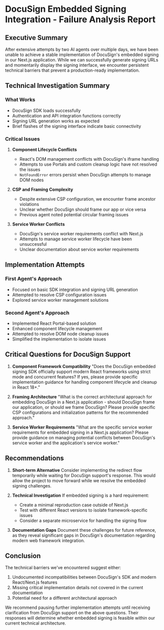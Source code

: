 # DocuSign Embedded Signing Integration - Failure Analysis Report

## Executive Summary
After extensive attempts by two AI agents over multiple days, we have been unable to achieve a stable implementation of DocuSign's embedded signing in our Next.js application. While we can successfully generate signing URLs and momentarily display the signing interface, we encounter persistent technical barriers that prevent a production-ready implementation.

## Technical Investigation Summary

### What Works
- DocuSign SDK loads successfully
- Authentication and API integration functions correctly
- Signing URL generation works as expected
- Brief flashes of the signing interface indicate basic connectivity

### Critical Issues

1. **Component Lifecycle Conflicts**
   - React's DOM management conflicts with DocuSign's iframe handling
   - Attempts to use Portals and custom cleanup logic have not resolved the issues
   - `NotFoundError` errors persist when DocuSign attempts to manage DOM nodes

2. **CSP and Framing Complexity**
   - Despite extensive CSP configuration, we encounter frame ancestor violations
   - Unclear whether DocuSign should frame our app or vice versa
   - Previous agent noted potential circular framing issues

3. **Service Worker Conflicts**
   - DocuSign's service worker requirements conflict with Next.js
   - Attempts to manage service worker lifecycle have been unsuccessful
   - Unclear documentation about service worker requirements

## Implementation Attempts

### First Agent's Approach
- Focused on basic SDK integration and signing URL generation
- Attempted to resolve CSP configuration issues
- Explored service worker management solutions

### Second Agent's Approach
- Implemented React Portal-based solution
- Enhanced component lifecycle management
- Attempted to resolve DOM node cleanup issues
- Simplified the implementation to isolate issues

## Critical Questions for DocuSign Support

1. **Component Framework Compatibility**
   "Does the DocuSign embedded signing SDK officially support modern React frameworks using strict mode and concurrent features? If yes, please provide specific implementation guidance for handling component lifecycle and cleanup in React 18+."

2. **Framing Architecture**
   "What is the correct architectural approach for embedding DocuSign in a Next.js application - should DocuSign frame our application, or should we frame DocuSign? Please provide specific CSP configurations and initialization patterns for the recommended approach."

3. **Service Worker Requirements**
   "What are the specific service worker requirements for embedded signing in a Next.js application? Please provide guidance on managing potential conflicts between DocuSign's service worker and the application's service worker."

## Recommendations

1. **Short-term Alternative**
   Consider implementing the redirect flow temporarily while waiting for DocuSign support's response. This would allow the project to move forward while we resolve the embedded signing challenges.

2. **Technical Investigation**
   If embedded signing is a hard requirement:
   - Create a minimal reproduction case outside of Next.js
   - Test with different React versions to isolate framework-specific issues
   - Consider a separate microservice for handling the signing flow

3. **Documentation Gaps**
   Document these challenges for future reference, as they reveal significant gaps in DocuSign's documentation regarding modern web framework integration.

## Conclusion
The technical barriers we've encountered suggest either:
1. Undocumented incompatibilities between DocuSign's SDK and modern React/Next.js features
2. Missing critical implementation details not covered in the current documentation
3. Potential need for a different architectural approach

We recommend pausing further implementation attempts until receiving clarification from DocuSign support on the above questions. Their responses will determine whether embedded signing is feasible within our current technical architecture. 